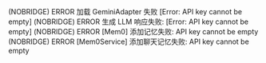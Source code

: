  (NOBRIDGE) ERROR  加载 GeminiAdapter 失败 [Error: API key cannot be empty]
  (NOBRIDGE) ERROR  生成 LLM 响应失败: [Error: API key cannot be empty]
 (NOBRIDGE) ERROR  [Mem0] 添加记忆失败: API key cannot be empty
 (NOBRIDGE) ERROR  [Mem0Service] 添加聊天记忆失败: API key cannot be empty